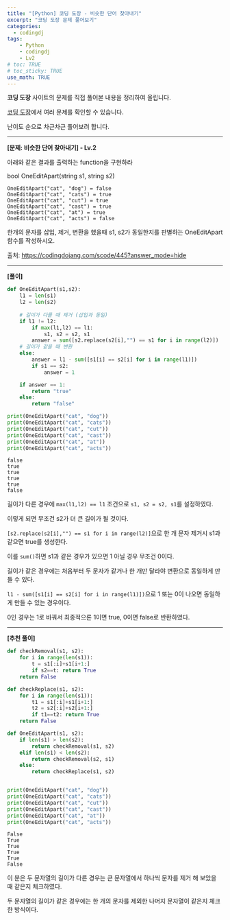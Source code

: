 ```yaml
---
title: "[Python] 코딩 도장 - 비슷한 단어 찾아내기"
excerpt: "코딩 도장 문제 풀어보기"
categories: 
  - codingdj
tags: 
    - Python
    - codingdj
    - Lv2
# toc: TRUE
# toc_sticky: TRUE
use_math: TRUE
---
```


**코딩 도장** 사이트의 문제를 직접 풀어본 내용을 정리하여 올립니다.

[코딩 도장](https://codingdojang.com/)에서 여러 문제를 확인할 수 있습니다.

난이도 순으로 차근차근 풀어보려 합니다.

---

**[문제: 비슷한 단어 찾아내기] - Lv.2**

아래와 같은 결과를 출력하는 function을 구현하라

bool OneEditApart(string s1, string s2)

```
OneEditApart("cat", "dog") = false
OneEditApart("cat", "cats") = true 
OneEditApart("cat", "cut") = true 
OneEditApart("cat", "cast") = true 
OneEditApart("cat", "at") = true
OneEditApart("cat", "acts") = false 
```

한개의 문자를 삽입, 제거, 변환을 했을때 s1, s2가 동일한지를 판별하는 OneEditApart 함수를 작성하시오.

출처: <https://codingdojang.com/scode/445?answer_mode=hide>

---

**[풀이]**


```python
def OneEditApart(s1,s2):
    l1 = len(s1)
    l2 = len(s2)
           
    # 길이가 다를 때 제거 (삽입과 동일)
    if l1 != l2:
        if max(l1,l2) == l1:
            s1, s2 = s2, s1
        answer = sum([s2.replace(s2[i],"") == s1 for i in range(l2)])
    # 길이가 같을 때 변환
    else:
        answer = l1 - sum([s1[i] == s2[i] for i in range(l1)])
        if s1 == s2:
            answer = 1

    if answer == 1:
        return "true"
    else:
        return "false"

print(OneEditApart("cat", "dog"))
print(OneEditApart("cat", "cats"))
print(OneEditApart("cat", "cut"))
print(OneEditApart("cat", "cast"))
print(OneEditApart("cat", "at"))
print(OneEditApart("cat", "acts"))
```

    false
    true
    true
    true
    true
    false
    

길이가 다른 경우에 `max(l1,l2) == l1` 조건으로 `s1, s2 = s2, s1`를 설정하였다.

이렇게 되면 무조건 s2가 더 큰 길이가 될 것이다.

`[s2.replace(s2[i],"") == s1 for i in range(l2)]`으로 한 개 문자 제거시 s1과 같으면 true를 생성한다.

이를 `sum()`하면 s1과 같은 경우가 있으면 1 아닐 경우 무조건 0이다.

길이가 같은 경우에는 처음부터 두 문자가 같거나 한 개만 달라야 변환으로 동일하게 만들 수 있다.

`l1 - sum([s1[i] == s2[i] for i in range(l1)])`으로 1 또는 0이 나오면 동일하게 만들 수 있는 경우이다.

0인 경우는 1로 바꿔서 최종적으론 1이면 true, 0이면 false로 반환하였다.

---

**[추천 풀이]**


```python
def checkRemoval(s1, s2):
    for i in range(len(s1)):
        t = s1[:i]+s1[i+1:]
        if s2==t: return True
    return False

def checkReplace(s1, s2):
    for i in range(len(s1)):
        t1 = s1[:i]+s1[i+1:]
        t2 = s2[:i]+s2[i+1:]
        if t1==t2: return True
    return False

def OneEditApart(s1, s2):
    if len(s1) > len(s2):
        return checkRemoval(s1, s2)
    elif len(s1) < len(s2):
        return checkRemoval(s2, s1)
    else:
        return checkReplace(s1, s2)


print(OneEditApart("cat", "dog"))
print(OneEditApart("cat", "cats"))
print(OneEditApart("cat", "cut"))
print(OneEditApart("cat", "cast"))
print(OneEditApart("cat", "at"))
print(OneEditApart("cat", "acts"))
```

    False
    True
    True
    True
    True
    False
    

이 분은 두 문자열의 길이가 다른 경우는 큰 문자열에서 하나씩 문자를 제거 해 보았을 때 같은지 체크하였다.

두 문자열의 길이가 같은 경우에는 한 개의 문자를 제외한 나머지 문자열이 같은지 체크한 방식이다.
